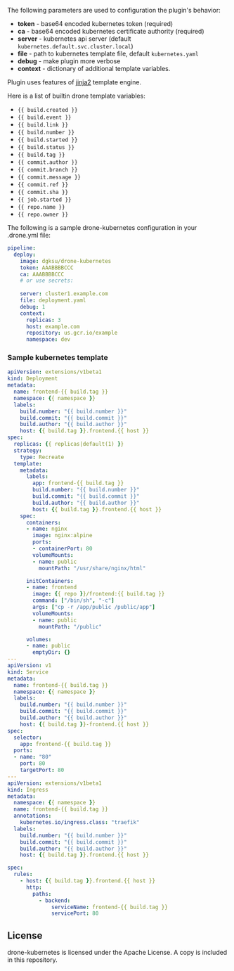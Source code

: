 

The following parameters are used to configuration the plugin's behavior:

* **token** - base64 encoded kubernetes token (required)
* **ca** - base64 encoded kubernetes certificate authority (required)
* **server** - kubernetes api server (default `kubernetes.default.svc.cluster.local`)
* **file** - path to kubernetes template file, default `kubernetes.yaml`
* **debug** - make plugin more verbose
* **context** - dictionary of additional template variables.

Plugin uses features of [jinja2](http://jinja.pocoo.org/docs/2.9/templates/) template engine.

Here is a list of builtin drone template variables:
* `{{ build.created }}` 
* `{{ build.event }}`
* `{{ build.link }}`
* `{{ build.number }}` 
* `{{ build.started }}`
* `{{ build.status }}` 
* `{{ build.tag }}`
* `{{ commit.author }}` 
* `{{ commit.branch }}`
* `{{ commit.message }}` 
* `{{ commit.ref }}`
* `{{ commit.sha }}`
* `{{ job.started }}` 
* `{{ repo.name }}`
* `{{ repo.owner }}` 

The following is a sample drone-kubernetes configuration in your 
.drone.yml file:

```yaml
pipeline:
  deploy:
    image: dgksu/drone-kubernetes
    token: AAABBBBCCC
    ca: AAABBBBCCC
    # or use secrets:
    
    server: cluster1.example.com
    file: deployment.yaml 
    debug: 1 
    context:
      replicas: 3
      host: example.com
      repository: us.gcr.io/example
      namespace: dev
```


### Sample kubernetes template

```yaml
apiVersion: extensions/v1beta1
kind: Deployment
metadata:
  name: frontend-{{ build.tag }}
  namespace: {{ namespace }}
  labels:
    build.number: "{{ build.number }}"
    build.commit: "{{ build.commit }}"
    build.author: "{{ build.author }}"
    host: {{ build.tag }}.frontend.{{ host }}
spec:
  replicas: {{ replicas|default(1) }}
  strategy:
    type: Recreate
  template:
    metadata:
      labels:
        app: frontend-{{ build.tag }}
        build.number: "{{ build.number }}"
        build.commit: "{{ build.commit }}"
        build.author: "{{ build.author }}"
        host: {{ build.tag }}.frontend.{{ host }}
    spec:
      containers:
      - name: nginx
        image: nginx:alpine
        ports:
        - containerPort: 80
        volumeMounts:
        - name: public
          mountPath: "/usr/share/nginx/html"

      initContainers:
      - name: frontend
        image: {{ repo }}/frontend:{{ build.tag }}
        command: ["/bin/sh", "-c"]
        args: ["cp -r /app/public /public/app"]
        volumeMounts:
        - name: public
          mountPath: "/public"

      volumes:
      - name: public
        emptyDir: {}
---
apiVersion: v1
kind: Service
metadata:
  name: frontend-{{ build.tag }}
  namespace: {{ namespace }}
  labels:
    build.number: "{{ build.number }}"
    build.commit: "{{ build.commit }}"
    build.author: "{{ build.author }}"
    host: {{ build.tag }}-frontend.{{ host }}
spec:
  selector:
    app: frontend-{{ build.tag }}
  ports:
  - name: "80"
    port: 80
    targetPort: 80
---
apiVersion: extensions/v1beta1
kind: Ingress
metadata:
  namespace: {{ namespace }}
  name: frontend-{{ build.tag }}
  annotations:
    kubernetes.io/ingress.class: "traefik"
  labels:
    build.number: "{{ build.number }}"
    build.commit: "{{ build.commit }}"
    build.author: "{{ build.author }}"
    host: {{ build.tag }}.frontend.{{ host }}

spec:
  rules:
    - host: {{ build.tag }}.frontend.{{ host }}
      http:
        paths:
          - backend:
              serviceName: frontend-{{ build.tag }}
              servicePort: 80

```

License
-------

drone-kubernetes is licensed under the Apache License. A copy is included
in this repository.
